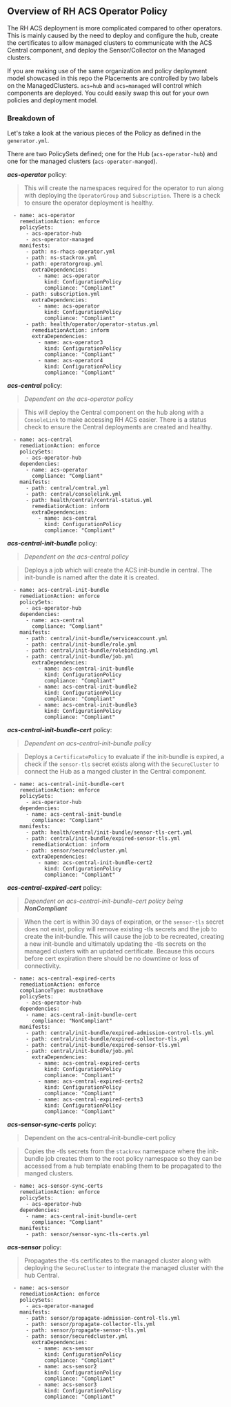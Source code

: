 ## Overview of RH ACS Operator Policy

The RH ACS deployment is more complicated compared to other operators.  This is mainly caused by the need to deploy and configure the hub, create the certificates to allow managed clusters to communicate with the ACS Central component, and deploy the Sensor/Collector on the Managed clusters.

If you are making use of the same organization and policy deployment model showcased in this repo the Placements are controlled by two labels on the ManagedClusters.  `acs=hub` and `acs=managed` will control which components are deployed.  You could easily swap this out for your own policies and deployment model.

### Breakdown of 
Let's take a look at the various pieces of the Policy as defined in the `generator.yml`.

There are two PolicySets defined; one for the Hub (`acs-operator-hub`) and one for the managed clusters (`acs-operator-manged`).

***acs-operator*** policy:
> This will create the namespaces required for the operator to run along with deploying the `OperatorGroup` and `Subscription`.  There is a check to ensure the operator deployment is healthy.
```
  - name: acs-operator
    remediationAction: enforce
    policySets:
      - acs-operator-hub
      - acs-operator-managed
    manifests:
      - path: ns-rhacs-operator.yml
      - path: ns-stackrox.yml
      - path: operatorgroup.yml
        extraDependencies: 
          - name: acs-operator
            kind: ConfigurationPolicy
            compliance: "Compliant"
      - path: subscription.yml
        extraDependencies: 
          - name: acs-operator
            kind: ConfigurationPolicy
            compliance: "Compliant"
      - path: health/operator/operator-status.yml
        remediationAction: inform
        extraDependencies: 
          - name: acs-operator3
            kind: ConfigurationPolicy
            compliance: "Compliant"
          - name: acs-operator4
            kind: ConfigurationPolicy
            compliance: "Compliant"
```

***acs-central*** policy:
> *Dependent on the acs-operator policy*

> This will deploy the Central component on the hub along with a `ConsoleLink` to make accessing RH ACS easier.  There is a status check to ensure the Central deployments are created and healthy.
```
  - name: acs-central
    remediationAction: enforce
    policySets:
      - acs-operator-hub
    dependencies:
      - name: acs-operator
        compliance: "Compliant"
    manifests:
      - path: central/central.yml
      - path: central/consolelink.yml
      - path: health/central/central-status.yml
        remediationAction: inform
        extraDependencies: 
          - name: acs-central
            kind: ConfigurationPolicy
            compliance: "Compliant"
```

***acs-central-init-bundle*** policy:
> *Dependent on the acs-central policy*

> Deploys a job which will create the ACS init-bundle in central.  The init-bundle is named after the date it is created.
```
  - name: acs-central-init-bundle
    remediationAction: enforce
    policySets:
      - acs-operator-hub
    dependencies:
      - name: acs-central
        compliance: "Compliant"
    manifests:
      - path: central/init-bundle/serviceaccount.yml
      - path: central/init-bundle/role.yml
      - path: central/init-bundle/rolebinding.yml
      - path: central/init-bundle/job.yml
        extraDependencies: 
          - name: acs-central-init-bundle
            kind: ConfigurationPolicy
            compliance: "Compliant"
          - name: acs-central-init-bundle2
            kind: ConfigurationPolicy
            compliance: "Compliant"
          - name: acs-central-init-bundle3
            kind: ConfigurationPolicy
            compliance: "Compliant"
```

***acs-central-init-bundle-cert*** policy:
> *Dependent on acs-central-init-bundle policy*

> Deploys a `CertificatePolicy` to evaluate if the init-bundle is expired, a check if the `sensor-tls` secret exists along with the `SecureCluster` to connect the Hub as a manged cluster in the Central component.
```
  - name: acs-central-init-bundle-cert
    remediationAction: enforce
    policySets:
      - acs-operator-hub
    dependencies:
      - name: acs-central-init-bundle
        compliance: "Compliant"
    manifests:
      - path: health/central/init-bundle/sensor-tls-cert.yml
      - path: central/init-bundle/expired-sensor-tls.yml
        remediationAction: inform
      - path: sensor/securedcluster.yml
        extraDependencies: 
          - name: acs-central-init-bundle-cert2
            kind: ConfigurationPolicy
            compliance: "Compliant"
```

***acs-central-expired-cert*** policy:
> *Dependent on acs-central-init-bundle-cert policy being **NonCompliant***

> When the cert is within 30 days of expiration, or the `sensor-tls` secret does not exist, policy will remove existing -tls secrets and the job to create the init-bundle.  This will cause the job to be recreated, creating a new init-bundle and ultimately updating the -tls secrets on the managed clusters with an updated certificate.  Because this occurs before cert expiration there should be no downtime or loss of connectivity.
```
  - name: acs-central-expired-certs
    remediationAction: enforce
    complianceType: mustnothave
    policySets:
      - acs-operator-hub
    dependencies:
      - name: acs-central-init-bundle-cert
        compliance: "NonCompliant"
    manifests:
      - path: central/init-bundle/expired-admission-control-tls.yml
      - path: central/init-bundle/expired-collector-tls.yml
      - path: central/init-bundle/expired-sensor-tls.yml
      - path: central/init-bundle/job.yml
        extraDependencies: 
          - name: acs-central-expired-certs
            kind: ConfigurationPolicy
            compliance: "Compliant"
          - name: acs-central-expired-certs2
            kind: ConfigurationPolicy
            compliance: "Compliant"
          - name: acs-central-expired-certs3
            kind: ConfigurationPolicy
            compliance: "Compliant"
```

***acs-sensor-sync-certs*** policy:
> Dependent on the acs-central-init-bundle-cert policy

> Copies the -tls secrets from the `stackrox` namespace where the init-bundle job creates them to the root policy namespace so they can be accessed from a hub template enabling them to be propagated to the manged clusters.
```
  - name: acs-sensor-sync-certs
    remediationAction: enforce
    policySets:
      - acs-operator-hub
    dependencies:
      - name: acs-central-init-bundle-cert
        compliance: "Compliant"
    manifests:
      - path: sensor/sensor-sync-tls-certs.yml
```

***acs-sensor*** policy:
> Propagates the -tls certificates to the managed cluster along with deploying the `SecureCluster` to integrate the managed cluster with the hub Central.
```
  - name: acs-sensor
    remediationAction: enforce
    policySets:
      - acs-operator-managed
    manifests:
      - path: sensor/propagate-admission-control-tls.yml
      - path: sensor/propagate-collector-tls.yml
      - path: sensor/propagate-sensor-tls.yml
      - path: sensor/securedcluster.yml
        extraDependencies: 
          - name: acs-sensor
            kind: ConfigurationPolicy
            compliance: "Compliant"
          - name: acs-sensor2
            kind: ConfigurationPolicy
            compliance: "Compliant"
          - name: acs-sensor3
            kind: ConfigurationPolicy
            compliance: "Compliant"
```